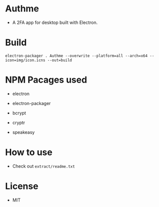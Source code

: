# Authme

-   A 2FA app for desktop built with Electron.

# Build

`electron-packager . Authme --overwrite --platform=all --arch=x64 --icon=img/icon.icns --out=build`

# NPM Pacages used

-   electron
-   electron-packager

-   bcrypt
-   cryptr
-   speakeasy

# How to use

-   Check out `extract/readme.txt`

# License

-   MIT
